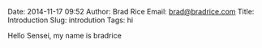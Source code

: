 Date: 2014-11-17 09:52
Author: Brad Rice
Email: brad@bradrice.com
Title: Introduction
Slug: introdution
Tags: hi

Hello Sensei, my name is bradrice
